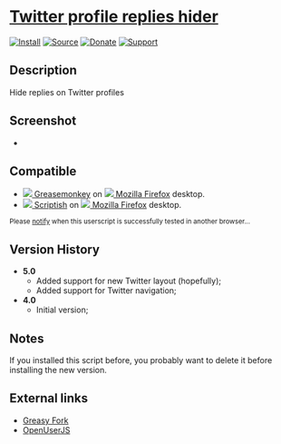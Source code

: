 # [Twitter profile replies hider](https://github.com/jerone/UserScripts/tree/master/Twitter_profile_replies_hider)

[![Install](https://raw.github.com/jerone/UserScripts/master/_resources/Install-button.png)](https://github.com/jerone/UserScripts/raw/master/Twitter_profile_replies_hider/Twitter_profile_replies_hider.user.js)
[![Source](https://raw.github.com/jerone/UserScripts/master/_resources/Source-button.png)](https://github.com/jerone/UserScripts/blob/master/Twitter_profile_replies_hider/Twitter_profile_replies_hider.user.js)
[![Donate](https://raw.github.com/jerone/UserScripts/master/_resources/Donate-button.png)](https://www.paypal.com/cgi-bin/webscr?cmd=_s-xclick&hosted_button_id=VCYMHWQ7ZMBKW)
[![Support](https://raw.github.com/jerone/UserScripts/master/_resources/Support-button.png)](https://github.com/jerone/UserScripts/issues)


## Description

Hide replies on Twitter profiles


## Screenshot

 -


## Compatible

* [![](https://raw.github.com/jerone/UserScripts/master/_resources/Greasemonkey.png) Greasemonkey](https://addons.mozilla.org/firefox/addon/greasemonkey/) on [![](https://raw.github.com/jerone/UserScripts/master/_resources/Firefox.png) Mozilla Firefox](http://www.mozilla.org/en-US/firefox/fx/#desktop) desktop.
* [![](https://raw.github.com/jerone/UserScripts/master/_resources/Scriptish.png) Scriptish](https://addons.mozilla.org/firefox/addon/scriptish/) on [![](https://raw.github.com/jerone/UserScripts/master/_resources/Firefox.png) Mozilla Firefox](http://www.mozilla.org/en-US/firefox/fx/#desktop) desktop.

<sub>Please [notify](https://github.com/jerone/UserScripts/issues/new?title=Userscript%20%3Cname%3E%20%28%3Cversion%3E%29%20also%20works%20in%20%3Cbrowser%3E%20on%20%3Cdesktop/device%3E) when this userscript is successfully tested in another browser...</sub>


## Version History

* **5.0**
    * Added support for new Twitter layout (hopefully);
    * Added support for Twitter navigation;
* **4.0**
    * Initial version;


## Notes

If you installed this script before, you probably want to delete it before installing the new version.


## External links

* [Greasy Fork](https://greasyfork.org/scripts/214-twitter-profile-replies-hider)
* [OpenUserJS](https://openuserjs.org/scripts/jerone/Twitter_profile_replies_hider)
